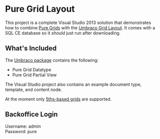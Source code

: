 # Pure Grid Layout
This project is a complete Visual Studio 2013 solution that demonstrates how to combine [Pure Grids](http://purecss.io/grids/) with the [Umbraco Grid Layout](https://our.umbraco.org/documentation/using-umbraco/backoffice-overview/property-editors/built-in-property-editors-v7/grid-layout). It comes with a SQL CE database so it *should* just run after downloading.

## What's Included
The [Umbraco package](https://our.umbraco.org/projects/website-utilities/pure-grid-layout) contains the following:
* Pure Grid Datatype
* Pure Grid Partial View

The Visual Studio project also contains an example document type, template, and content node.

At the moment only [5ths-based grids](http://purecss.io/grids/#grids-units-sizes) are supported.

## Backoffice Login
Username: admin  
Password: pure
